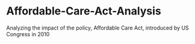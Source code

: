 # Affordable-Care-Act-Analysis
Analyzing the impact of the policy, Affordable Care Act, introduced by US Congress in 2010
